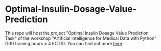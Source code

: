 # Optimal-Insulin-Dosage-Value-Prediction
This repo will host the project "Optimal Insulin Dosage Value Prediction Task" of the workshop "Artificial Intelligence for Medical Data with Python" (100 training hours = 4 ECTS). You can find out more [here](https://kedivim.aegean.gr/epimorfotikaview/course.php?c=96ae7adc7ac5e5b6777f84a75e582934a030a806)

